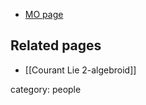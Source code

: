 
* [MO page](http://mathoverflow.net/users/29293/braxton-collier)

## Related pages

* [[Courant Lie 2-algebroid]]

category: people

